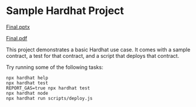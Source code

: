 # Sample Hardhat Project


[Final.pptx](https://github.com/Awadesh365/FakeProductDetection/files/15266176/Final.pptx)

[Final.pdf](https://github.com/Awadesh365/FakeProductDetection/files/15266175/Final.pdf)







This project demonstrates a basic Hardhat use case. It comes with a sample contract, a test for that contract, and a script that deploys that contract.

Try running some of the following tasks:

```shell
npx hardhat help
npx hardhat test
REPORT_GAS=true npx hardhat test
npx hardhat node
npx hardhat run scripts/deploy.js
```
